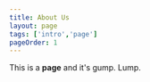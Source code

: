 ```yaml
---
title: About Us
layout: page
tags: ['intro','page']
pageOrder: 1
---
```

This is a **page** and it's gump. Lump.
